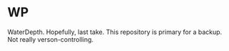 # WP
WaterDepth. Hopefully, last take.
This repository is primary for a backup. Not really verson-controlling. 
